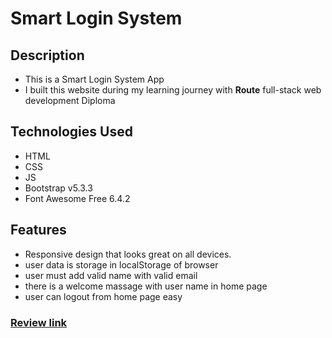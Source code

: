 # **Smart Login System**

## Description

- This is a Smart Login System App
- I built this website during my learning journey with **Route** full-stack web development Diploma

## Technologies Used

- HTML
- CSS
- JS
- Bootstrap v5.3.3
- Font Awesome Free 6.4.2

## Features

- Responsive design that looks great on all devices.
- user data is storage in localStorage of browser
- user must add valid name with valid email
- there is a welcome massage with user name in home page
- user can logout from home page easy

### [Review link](https://khaledradwan96.github.io/login-System/)